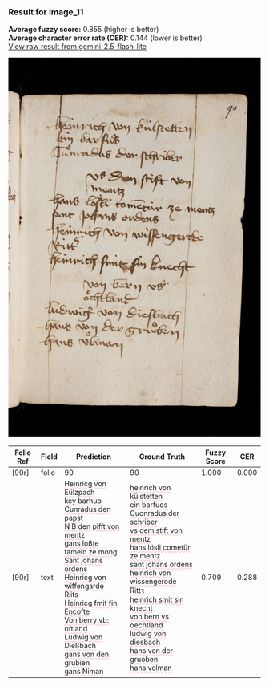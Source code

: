 ### Result for image_11
**Average fuzzy score:** 0.855 (higher is better)<br>**Average character error rate (CER):** 0.144 (lower is better)<br>[View raw result from gemini-2.5-flash-lite](https://github.com/RISE-UNIBAS/humanities_data_benchmark/blob/main/results/2025-10-24/T0285/request_T0285_image_11.json)

<img src="https://github.com/RISE-UNIBAS/humanities_data_benchmark/blob/main/benchmarks/medieval_manuscripts/images/image_11.jpg?raw=true" alt="image_11" width="800px">

<style>
.diff { text-decoration: underline; text-decoration-color: #ffcccc; text-decoration-style: wavy; }
</style>

| Folio Ref | Field | Prediction | Ground Truth | Fuzzy Score | CER |
|-----------|-------|------------|--------------|-------------|-----|
| [90r] | folio | 90 | 90 | 1.000 | 0.000 |
| [90r] | text | <span class="diff">Heinric</span>g<span class="diff"> von Eülzpach<br></span>k<span class="diff">ey barhub<br>Cunradus den papst<br>N B den pifft von<br>mentz<br></span>g<span class="diff">ans loßte tamein ze mon</span>g<span class="diff"><br>Sant johans ordens<br>Heinricg von wiffengarde<br>Riits<br>Heinricg fmit fin Encofte<br>Von berry vb:<br>oftland<br>Ludwig von Dießbach<br>gans von den grubien<br>gans Niman</span> | <span class="diff">heinrich von külstetten<br> ein barfuos<br> Cuonradus der schriber<br> vs dem stift von<br> mentz<br> hans lösli cometür ze mentz<br> sant johans ordens<br> heinrich von wissen</span>g<span class="diff">erode<br> Rittꝛ <br> heinrich smit sin </span>k<span class="diff">necht<br> von bern vs oechtland<br> ludwi</span>g<span class="diff"> von diesbach<br> hans von der </span>g<span class="diff">ruoben<br> hans volman</span> | 0.709 | 0.288 |
